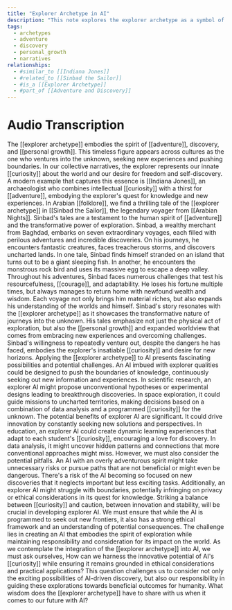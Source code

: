 ```yaml
---
title: "Explorer Archetype in AI"
description: "This note explores the explorer archetype as a symbol of adventure and discovery, illustrated through figures like Indiana Jones and Sinbad the Sailor."
tags:
  - archetypes
  - adventure
  - discovery
  - personal_growth
  - narratives
relationships:
  - #similar_to [[Indiana Jones]]
  - #related_to [[Sinbad the Sailor]]
  - #is_a [[Explorer Archetype]]
  - #part_of [[Adventure and Discovery]]
---
```


# Audio Transcription

The [[explorer archetype]] embodies the spirit of [[adventure]], discovery, and [[personal growth]]. This timeless figure appears across cultures as the one who ventures into the unknown, seeking new experiences and pushing boundaries. In our collective narratives, the explorer represents our innate [[curiosity]] about the world and our desire for freedom and self-discovery. A modern example that captures this essence is [[Indiana Jones]], an archaeologist who combines intellectual [[curiosity]] with a thirst for [[adventure]], embodying the explorer's quest for knowledge and new experiences. In Arabian [[folklore]], we find a thrilling tale of the [[explorer archetype]] in [[Sinbad the Sailor]], the legendary voyager from [[Arabian Nights]]. Sinbad's tales are a testament to the human spirit of [[adventure]] and the transformative power of exploration. Sinbad, a wealthy merchant from Baghdad, embarks on seven extraordinary voyages, each filled with perilous adventures and incredible discoveries. On his journeys, he encounters fantastic creatures, faces treacherous storms, and discovers uncharted lands. In one tale, Sinbad finds himself stranded on an island that turns out to be a giant sleeping fish. In another, he encounters the monstrous rock bird and uses its massive egg to escape a deep valley. Throughout his adventures, Sinbad faces numerous challenges that test his resourcefulness, [[courage]], and adaptability. He loses his fortune multiple times, but always manages to return home with newfound wealth and wisdom. Each voyage not only brings him material riches, but also expands his understanding of the worlds and himself. Sinbad's story resonates with the [[explorer archetype]] as it showcases the transformative nature of journeys into the unknown. His tales emphasize not just the physical act of exploration, but also the [[personal growth]] and expanded worldview that comes from embracing new experiences and overcoming challenges. Sinbad's willingness to repeatedly venture out, despite the dangers he has faced, embodies the explorer's insatiable [[curiosity]] and desire for new horizons. Applying the [[explorer archetype]] to AI presents fascinating possibilities and potential challenges. An AI imbued with explorer qualities could be designed to push the boundaries of knowledge, continuously seeking out new information and experiences. In scientific research, an explorer AI might propose unconventional hypotheses or experimental designs leading to breakthrough discoveries. In space exploration, it could guide missions to uncharted territories, making decisions based on a combination of data analysis and a programmed [[curiosity]] for the unknown. The potential benefits of explorer AI are significant. It could drive innovation by constantly seeking new solutions and perspectives. In education, an explorer AI could create dynamic learning experiences that adapt to each student's [[curiosity]], encouraging a love for discovery. In data analysis, it might uncover hidden patterns and connections that more conventional approaches might miss. However, we must also consider the potential pitfalls. An AI with an overly adventurous spirit might take unnecessary risks or pursue paths that are not beneficial or might even be dangerous. There's a risk of the AI becoming so focused on new discoveries that it neglects important but less exciting tasks. Additionally, an explorer AI might struggle with boundaries, potentially infringing on privacy or ethical considerations in its quest for knowledge. Striking a balance between [[curiosity]] and caution, between innovation and stability, will be crucial in developing explorer AI. We must ensure that while the AI is programmed to seek out new frontiers, it also has a strong ethical framework and an understanding of potential consequences. The challenge lies in creating an AI that embodies the spirit of exploration while maintaining responsibility and consideration for its impact on the world. As we contemplate the integration of the [[explorer archetype]] into AI, we must ask ourselves, How can we harness the innovative potential of AI's [[curiosity]] while ensuring it remains grounded in ethical considerations and practical applications? This question challenges us to consider not only the exciting possibilities of AI-driven discovery, but also our responsibility in guiding these explorations towards beneficial outcomes for humanity. What wisdom does the [[explorer archetype]] have to share with us when it comes to our future with AI?